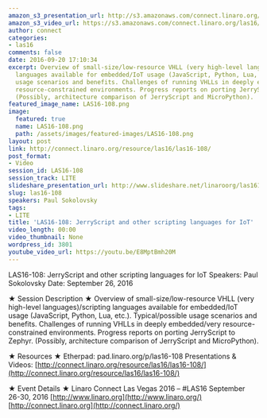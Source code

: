 ```yaml
---
amazon_s3_presentation_url: http://s3.amazonaws.com/connect.linaro.org/las16/Presentations/Monday/LAS16-108%20-%20JerryScript%20and%20other%20scripting%20languages%20for%20IoT.pdf
amazon_s3_video_url: https://s3.amazonaws.com/connect.linaro.org/las16/Videos/Monday/LAS16-108%20Jerryscript%20and%20other%20scripting%20languages%20for%20IoT.mp4
author: connect
categories:
- las16
comments: false
date: 2016-09-20 17:10:34
excerpt: Overview of small-size/low-resource VHLL (very high-level languages)/scripting
  languages available for embedded/IoT usage (JavaScript, Python, Lua, etc.). Typical/possible
  usage scenarios and benefits. Challenges of running VHLLs in deeply embedded/very
  resource-constrained environments. Progress reports on porting JerryScript to Zephyr.
  (Possibly, architecture comparison of JerryScript and MicroPython).
featured_image_name: LAS16-108.png
image:
  featured: true
  name: LAS16-108.png
  path: /assets/images/featured-images/LAS16-108.png
layout: post
link: http://connect.linaro.org/resource/las16/las16-108/
post_format:
- Video
session_id: LAS16-108
session_track: LITE
slideshare_presentation_url: http://www.slideshare.net/linaroorg/las16108-jerryscript-and-other-scripting-languages-for-iot
slug: las16-108
speakers: Paul Sokolovsky
tags:
- LITE
title: 'LAS16-108: JerryScript and other scripting languages for IoT'
video_length: 00:00
video_thumbnail: None
wordpress_id: 3801
youtube_video_url: https://youtu.be/E8MptBmh20M
---
```


LAS16-108: JerryScript and other scripting languages for IoT
Speakers: Paul Sokolovsky
Date: September 26, 2016

★ Session Description ★
Overview of small-size/low-resource VHLL (very high-level languages)/scripting languages available for embedded/IoT usage (JavaScript, Python, Lua, etc.). Typical/possible usage scenarios and benefits. Challenges of running VHLLs in deeply embedded/very resource-constrained environments. Progress reports on porting JerryScript to Zephyr. (Possibly, architecture comparison of JerryScript and MicroPython).

★ Resources ★
Etherpad: pad.linaro.org/p/las16-108
Presentations & Videos: [http://connect.linaro.org/resource/las16/las16-108/](http://connect.linaro.org/resource/las16/las16-108/)

★ Event Details ★
Linaro Connect Las Vegas 2016 – #LAS16
September 26-30, 2016
[http://www.linaro.org](http://www.linaro.org/)
[http://connect.linaro.org](http://connect.linaro.org/)
